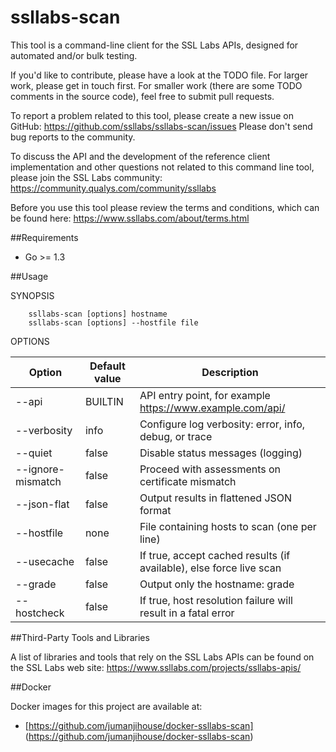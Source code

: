 ssllabs-scan
============

This tool is a command-line client for the SSL Labs APIs, designed for
automated and/or bulk testing.

If you'd like to contribute, please have a look at the TODO file. For larger work,
please get in touch first. For smaller work (there are some TODO comments in the
source code), feel free to submit pull requests.

To report a problem related to this tool, please create a new issue on GitHub: https://github.com/ssllabs/ssllabs-scan/issues
Please don't send bug reports to the community.

To discuss the API and the development of the reference client implementation and other questions not related to this command line tool, please
join the SSL Labs community: https://community.qualys.com/community/ssllabs

Before you use this tool please review the terms and conditions, which can be found here:
https://www.ssllabs.com/about/terms.html

##Requirements

* Go >= 1.3

##Usage 

SYNOPSIS
```
    ssllabs-scan [options] hostname
    ssllabs-scan [options] --hostfile file
```

OPTIONS

| Option      | Default value | Description |
| ----------- | ------------- | ----------- |
| --api       | BUILTIN       | API entry point, for example https://www.example.com/api/ |
| --verbosity | info          | Configure log verbosity: error, info, debug, or trace |
| --quiet     | false         | Disable status messages (logging) |
| --ignore-mismatch | false   | Proceed with assessments on certificate mismatch |
| --json-flat | false         | Output results in flattened JSON format |
| --hostfile  | none          | File containing hosts to scan (one per line) |
| --usecache  | false         | If true, accept cached results (if available), else force live scan |
| --grade     | false         | Output only the hostname: grade |
| --hostcheck | false         | If true, host resolution failure will result in a fatal error |

##Third-Party Tools and Libraries

A list of libraries and tools that rely on the SSL Labs APIs can be found on the SSL Labs web site: https://www.ssllabs.com/projects/ssllabs-apis/

##Docker

Docker images for this project are available at:

* [https://github.com/jumanjihouse/docker-ssllabs-scan]
  (https://github.com/jumanjihouse/docker-ssllabs-scan)
